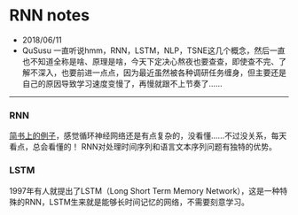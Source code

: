 # RNN notes
- 2018/06/11
- QuSusu
一直听说hmm，RNN，LSTM，NLP，TSNE这几个概念，然后一直也不知道全称是啥、原理是啥，今天下定决心熬夜也要查查，即使查不完、了解不深入，也要前进一点点，因为最近虽然被各种调研任务缠身，但主要还是自己的原因导致学习速度变慢了，再慢就跟不上节奏了……
---
### RNN
[简书上的例子](https://www.jianshu.com/p/75eeaee7f67d)，感觉循环神经网络还是有点复杂的，没看懂……不过没关系，每天看点，总会看懂的！
RNN对处理时间序列和语言文本序列问题有独特的优势。

### LSTM
1997年有人就提出了LSTM（Long Short Term Memory Network），这是一种特殊的RNN，LSTM生来就是能够长时间记忆的网络，不需要刻意学习。
